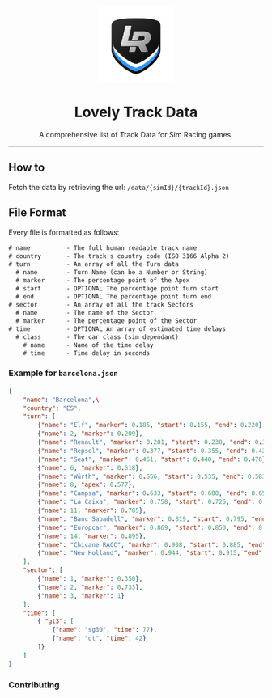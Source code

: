 <p align="center">
<img width="150" height="150" alt="Lovely Sim Racing" src="docs/images/lr-logo-small.png">
</p>

<h1 align="center">Lovely Track Data</h1>

<p align="center">
A comprehensive list of Track Data for Sim Racing games.
</p>

---

## How to
Fetch the data by retrieving the url:
`/data/{simId}/{trackId}.json`

## File Format
Every file is formatted as follows:

``` 
# name          - The full human readable track name
# country       - The track's country code (ISO 3166 Alpha 2)
# turn          - An array of all the Turn data
  # name        - Turn Name (can be a Number or String)
  # marker      - The percentage point of the Apex
  # start       - OPTIONAL The percentage point turn start
  # end         - OPTIONAL The percentage point turn end
# sector        - An array of all the track Sectors
  # name        - The name of the Sector
  # marker      - The percentage point of the Sector
# time          - OPTIONAL An array of estimated time delays
  # class       - The car class (sim dependant)
    # name      - Name of the time delay
    # time      - Time delay in seconds
```

### Example for `barcelona.json`
```JSON
{
    "name": "Barcelona",\
    "country": "ES",
    "turn": [
        {"name": "Elf", "marker": 0.185, "start": 0.155, "end": 0.220},
        {"name": 2, "marker": 0.209},
        {"name": "Renault", "marker": 0.281, "start": 0.230, "end": 0.320},
        {"name": "Repsol", "marker": 0.377, "start": 0.355, "end": 0.420},
        {"name": "Seat", "marker": 0.461, "start": 0.440, "end": 0.478},
        {"name": 6, "marker": 0.518},
        {"name": "Würth", "marker": 0.556, "start": 0.535, "end": 0.583},
        {"name": 8, "apex": 0.577},
        {"name": "Campsa", "marker": 0.633, "start": 0.600, "end": 0.655},
        {"name": "La Caixa", "marker": 0.758, "start": 0.725, "end": 0.770},
        {"name": 11, "marker": 0.785},
        {"name": "Banc Sabadell", "marker": 0.819, "start": 0.795, "end": 0.840},
        {"name": "Europcar", "marker": 0.869, "start": 0.850, "end": 0.875},
        {"name": 14, "marker": 0.895},
        {"name": "Chicane RACC", "marker": 0.908, "start": 0.885, "end": 0.908},
        {"name": "New Holland", "marker": 0.944, "start": 0.915, "end": 0.960}
    ],
    "sector": [
        {"name": 1, "marker": 0.350},
        {"name": 2, "marker": 0.733},
        {"name": 3, "marker": 1}
    ],
    "time": [
        { "gt3": [
            {"name": "sg30", "time": 77},
            {"name": "dt", "time": 42}
        ]}
    ]
}
```

### Contributing